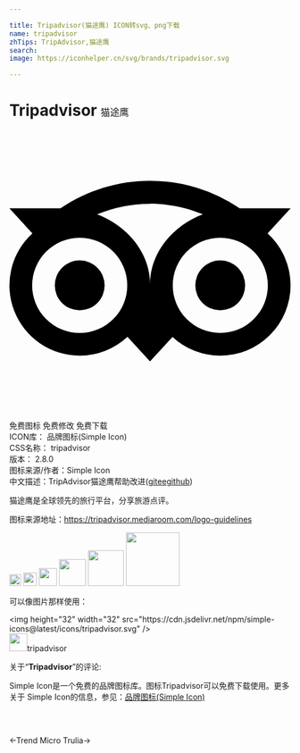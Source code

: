 ```yaml
---

title: Tripadvisor(猫途鹰) ICON转svg、png下载
name: tripadvisor
zhTips: TripAdvisor,猫途鹰
search: 
image: https://iconhelper.cn/svg/brands/tripadvisor.svg

---
```


# Tripadvisor  <small style="font-size: 60%;font-weight: 100">猫途鹰</small>

<div id="svg" class="svg-wrap">
<svg role="img" viewBox="0 0 24 24" xmlns="http://www.w3.org/2000/svg"><title>Tripadvisor icon</title><path d="M12.006 4.295c-2.67 0-5.338.784-7.645 2.353H0l1.963 2.135a5.997 5.997 0 0 0 4.04 10.43 5.976 5.976 0 0 0 4.075-1.6L12 19.705l1.922-2.09a5.972 5.972 0 0 0 4.072 1.598 6 6 0 0 0 6-5.998 5.982 5.982 0 0 0-1.957-4.432L24 6.648h-4.35a13.573 13.573 0 0 0-7.644-2.353zM12 6.255c1.531 0 3.063.303 4.504.903C13.943 8.138 12 10.43 12 13.1c0-2.671-1.942-4.962-4.504-5.942A11.72 11.72 0 0 1 12 6.256zM6.002 9.157a4.059 4.059 0 1 1 0 8.118 4.059 4.059 0 0 1 0-8.118zm11.992.002a4.057 4.057 0 1 1 .003 8.115 4.057 4.057 0 0 1-.003-8.115zm-11.992 1.93a2.128 2.128 0 0 0 0 4.256 2.128 2.128 0 0 0 0-4.256zm11.992 0a2.128 2.128 0 0 0 0 4.256 2.128 2.128 0 0 0 0-4.256z"/></svg>
</div>
<detail full-name='tripadvisor'></detail>

<div class="detail-page">
<p>
<span><span class="badge-success badge">免费图标</span> <span class="badge-success badge">免费修改</span>  <span class="badge-success badge">免费下载</span> </span>
<br/>
<span>
ICON库：
<span class="badge-secondary badge">品牌图标(Simple Icon)</span> 
</span>
<br/>
<span>
CSS名称：
<span class="badge-secondary badge">tripadvisor</span> 
</span>

<br/>
<span>
版本：
<span class="badge-secondary badge">2.8.0</span> 
</span>
<br/>
<span>图标来源/作者：<span class="badge-light badge">Simple Icon</span></span> 
<br/>
<span class="zh-detail">中文描述：<span class="badge-primary badge">TripAdvisor</span><span class="badge-primary badge">猫途鹰</span><span class="help-link"><span>帮助改进</span>(<a href="https://gitee.com/liuwave/icon-helper/edit/master/json/brands/tripadvisor.json" target="_blank" rel="noopener noreferrer">gitee</a><a href="https://github.com/liuwave/icon-helper/edit/master/json/brands/tripadvisor.json" target="_blank" rel="noopener noreferrer">github</a></span>)</span><br/>
</p>
</div><div class="description description alert alert-light"><p>猫途鹰是全球领先的旅行平台，分享旅游点评。</p><p>图标来源地址：<a href="https://tripadvisor.mediaroom.com/logo-guidelines" target="_blank" rel="noopener noreferrer">https://tripadvisor.mediaroom.com/logo-guidelines</a></p></div>
<div class="alert alert-dark">
<img height="21" width="21" src="https://cdn.jsdelivr.net/npm/simple-icons@latest/icons/tripadvisor.svg" />
<img height="24" width="24" src="https://cdn.jsdelivr.net/npm/simple-icons@latest/icons/tripadvisor.svg" />
<img height="32" width="32" src="https://cdn.jsdelivr.net/npm/simple-icons@latest/icons/tripadvisor.svg" />
<img height="48" width="48" src="https://cdn.jsdelivr.net/npm/simple-icons@latest/icons/tripadvisor.svg" />
<img height="64" width="64" src="https://cdn.jsdelivr.net/npm/simple-icons@latest/icons/tripadvisor.svg" />
<img height="96" width="96" src="https://cdn.jsdelivr.net/npm/simple-icons@latest/icons/tripadvisor.svg" />

</div>
<div>
  <p>可以像图片那样使用：    
  </p>
  <div class="alert alert-primary" style="font-size: 14px">
    &lt;img height="32" width="32" src="https://cdn.jsdelivr.net/npm/simple-icons@latest/icons/tripadvisor.svg" /&gt;
    <copy-btn content='<img height="32" width="32" src="https://cdn.jsdelivr.net/npm/simple-icons@latest/icons/tripadvisor.svg" />'></copy-btn>
  </div>
  <div class="alert alert-secondary">
    <img height="32" width="32" src="https://cdn.jsdelivr.net/npm/simple-icons@latest/icons/tripadvisor.svg" />tripadvisor
    <copy-btn content="tripadvisor" btn-title="复制图标名称"></copy-btn>
  </div>
</div>
<div class="icon-detail__container">
<p>关于“<b>Tripadvisor</b>”的评论:</p>
</div>
<Vssue title="关于“Tripadvisor”的评论" />
<div><p>Simple Icon是一个免费的品牌图标库。图标Tripadvisor可以免费下载使用。更多关于  Simple Icon的信息，参见：<a target="_blank" href="https://iconhelper.cn/brands.html">品牌图标(Simple Icon)</a>
</p></div>


<div style="padding:2rem 0 " class="page-nav"><p class="inner"><span class="prev">←<router-link to="/icon/trend-micro.html">Trend Micro</router-link></span> <span class="next"><router-link to="/icon/trulia.html">Trulia</router-link>→</span></p></div>
